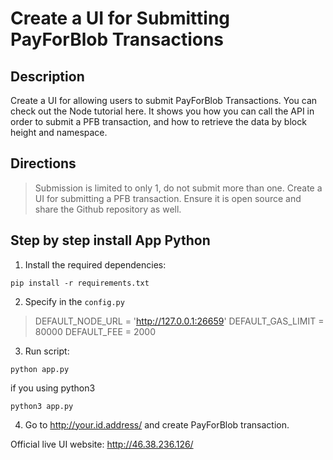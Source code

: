 # Create a UI for Submitting PayForBlob Transactions	

## Description

Create a UI for allowing users to submit PayForBlob Transactions. You can check out the Node tutorial here. It shows you how you can call the API in order to submit a PFB transaction, and how to retrieve the data by block height and namespace.

## Directions

> Submission is limited to only 1, do not submit more than one.
> Create a UI for submitting a PFB transaction.
> Ensure it is open source and share the Github repository as well.

## Step by step install App Python

1) Install the required dependencies:
```
pip install -r requirements.txt
```
2) Specify in the ```config.py```

> DEFAULT_NODE_URL = 'http://127.0.0.1:26659'
> DEFAULT_GAS_LIMIT = 80000
> DEFAULT_FEE = 2000

3) Run script:
```
python app.py
```

if you using python3
```
python3 app.py
```
4) Go to http://your.id.address/ and create PayForBlob transaction.

Official live UI website: http://46.38.236.126/